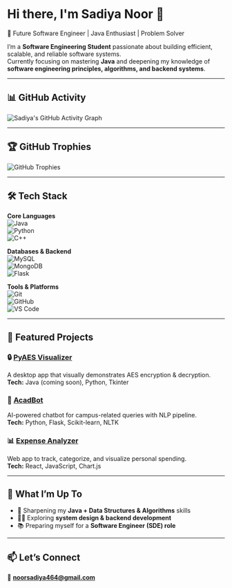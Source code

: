 # Hi there, I'm Sadiya Noor 👋  
🚀 Future Software Engineer | Java Enthusiast | Problem Solver  

I’m a **Software Engineering Student** passionate about building efficient, scalable, and reliable software systems.  
Currently focusing on mastering **Java** and deepening my knowledge of **software engineering principles, algorithms, and backend systems**.  

---

## 📊 GitHub Activity  

![Sadiya's GitHub Activity Graph](https://github-readme-activity-graph.vercel.app/graph?username=sadiya595&theme=react-dark)  

---

## 🏆 GitHub Trophies  

![GitHub Trophies](https://github-profile-trophy.vercel.app/?username=sadiya595&theme=radical&no-frame=true&no-bg=true&margin-w=15&margin-h=15)  

---

## 🛠️ Tech Stack  

**Core Languages**  
![Java](https://img.shields.io/badge/Java-ED8B00?style=for-the-badge&logo=java&logoColor=white)  
![Python](https://img.shields.io/badge/Python-3776AB?style=for-the-badge&logo=python&logoColor=white)  
![C++](https://img.shields.io/badge/C++-00599C?style=for-the-badge&logo=cplusplus&logoColor=white)  

**Databases & Backend**  
![MySQL](https://img.shields.io/badge/MySQL-005C84?style=for-the-badge&logo=mysql&logoColor=white)  
![MongoDB](https://img.shields.io/badge/MongoDB-4EA94B?style=for-the-badge&logo=mongodb&logoColor=white)  
![Flask](https://img.shields.io/badge/Flask-000000?style=for-the-badge&logo=flask&logoColor=white)  

**Tools & Platforms**  
![Git](https://img.shields.io/badge/Git-F05032?style=for-the-badge&logo=git&logoColor=white)  
![GitHub](https://img.shields.io/badge/GitHub-181717?style=for-the-badge&logo=github&logoColor=white)  
![VS Code](https://img.shields.io/badge/VS%20Code-0078D4?style=for-the-badge&logo=visual-studio-code&logoColor=white)  

---

## 🚀 Featured Projects  

### 🔒 [PyAES Visualizer](https://github.com/sadiya595/PyAES-Visualizer)  
A desktop app that visually demonstrates AES encryption & decryption.  
**Tech:** Java (coming soon), Python, Tkinter  

### 🤖 [AcadBot](https://github.com/sadiya595/AcadBot)  
AI-powered chatbot for campus-related queries with NLP pipeline.  
**Tech:** Python, Flask, Scikit-learn, NLTK  

### 📊 [Expense Analyzer](https://github.com/sadiya595/Expense-Analyzer)  
Web app to track, categorize, and visualize personal spending.  
**Tech:** React, JavaScript, Chart.js  

---

## 🌱 What I’m Up To  
- 🔭 Sharpening my **Java + Data Structures & Algorithms** skills  
- 🧑‍💻 Exploring **system design & backend development**  
- 📚 Preparing myself for a **Software Engineer (SDE) role**  

---

## 📫 Let’s Connect  
📧 **noorsadiya464@gmail.com**  
